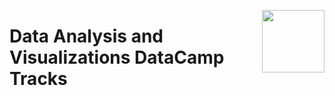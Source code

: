 <a href="/Data-Analysis-and-Visualization/datacamp/README.md"><img align="right" width="100" src="https://github.com/cs-MohamedAyman/cs-MohamedAyman/blob/master/repos-logos/datacamp.png"></img></a>

# Data Analysis and Visualizations DataCamp Tracks
